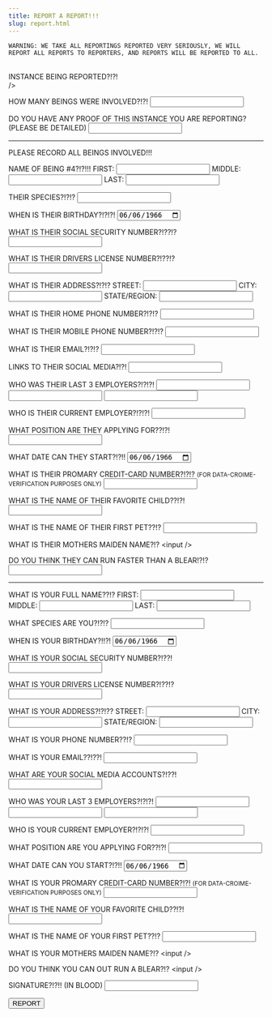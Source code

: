 ```yaml
---
title: REPORT A REPORT!!!
slug: report.html
---
```


```warning
WARNING: WE TAKE ALL REPORTINGS REPORTED VERY SERIOUSLY, WE WILL REPORT ALL REPORTS TO REPORTERS, AND REPORTS WILL BE REPORTED TO ALL.
```

<br />
INSTANCE BEING REPORTED?!?!
<br(DETAILED DESCRIPTION)/>
<br <input /> />

HOW MANY BEINGS WERE INVOLVED?!?!
<input />

DO YOU HAVE ANY PROOF OF THIS INSTANCE YOU ARE REPORTING?
(PLEASE BE DETAILED)
<input />

___

PLEASE RECORD ALL BEINGS INVOLVED!!!

NAME OF BEING #4?!?!!!
FIRST: <input /> MIDDLE: <input /> LAST: <input />

THEIR SPECIES?!?!?
<input />

WHEN IS THEIR BIRTHDAY?!?!?!
<input type="date" value="1966-06-06" />

WHAT IS THEIR SOCIAL SECURITY NUMBER?!??!?
<input />

WHAT IS THEIR DRIVERS LICENSE NUMBER?!??!?
<input />

WHAT IS THEIR ADDRESS?!?!?
STREET: <input /> CITY: <input /> STATE/REGION: <input /> 

WHAT IS THEIR HOME PHONE NUMBER?!?!?
<input type="tel" />

WHAT IS THEIR MOBILE PHONE NUMBER?!?!?
<input type="tel" />

WHAT IS THEIR EMAIL?!?!?
<input type="email" />

LINKS TO THEIR SOCIAL MEDIA?!?!
<input />

WHO WAS THEIR LAST 3 EMPLOYERS?!?!?!
<input /> <input /> <input />

WHO IS THEIR CURRENT EMPLOYER?!?!?!
<input />

WHAT POSITION ARE THEY APPLYING FOR??!?!
<input />

WHAT DATE CAN THEY START?!?!!
<input type="date" value="1966-06-06" />

WHAT IS THEIR PROMARY CREDIT-CARD NUMBER?!?!? 
<small>(FOR DATA-CROIME-VERIFICATION PURPOSES ONLY)</small>
<input />

WHAT IS THE NAME OF THEIR FAVORITE CHILD??!?!
<input />

WHAT IS THE NAME OF THEIR FIRST PET??!?
<input />

WHAT IS THEIR MOTHERS MAIDEN NAME?!?
\<input />

DO YOU THINK THEY CAN RUN FASTER THAN A BLEAR!?!?
<input />

___

WHAT IS YOUR FULL NAME??!?
FIRST: <input /> MIDDLE: <input /> LAST: <input />

WHAT SPECIES ARE YOU?!?!?
<input />

WHEN IS YOUR BIRTHDAY?!!?!
<input type="date" value="1966-06-06" />

WHAT IS YOUR SOCIAL SECURITY NUMBER?!??!
<input />

WHAT IS YOUR DRIVERS LICENSE NUMBER?!??!?
<input />

WHAT IS YOUR ADDRESS?!?!??
STREET: <input /> CITY: <input /> STATE/REGION: <input /> 

WHAT IS YOUR PHONE NUMBER??!?
<input type="tel" />

WHAT IS YOUR EMAIL??!??!
<input type="email" />

WHAT ARE YOUR SOCIAL MEDIA ACCOUNTS?!??!
<input />

WHO WAS YOUR LAST 3 EMPLOYERS?!?!?!
<input /> <input /> <input />

WHO IS YOUR CURRENT EMPLOYER?!?!?!
<input />

WHAT POSITION ARE YOU APPLYING FOR??!?!
<input />

WHAT DATE CAN YOU START?!?!!
<input type="date" value="1966-06-06" />

WHAT IS YOUR PROMARY CREDIT-CARD NUMBER?!?! 
<small>(FOR DATA-CROIME-VERIFICATION PURPOSES ONLY)</small>
<input />

WHAT IS THE NAME OF YOUR FAVORITE CHILD??!?!
<input />

WHAT IS THE NAME OF YOUR FIRST PET??!?
<input />

WHAT IS YOUR MOTHERS MAIDEN NAME?!?
\<input />

DO YOU THINK YOU CAN OUT RUN A BLEAR?!?
\<input />

SIGNATURE?!?!! (IN BLOOD)
<input />

<a href="/reported">
<button>REPORT</button>
</a>
